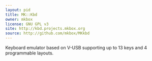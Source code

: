 ```yaml
---
layout: pid
title: MK::Kbd
owner: mkbox
license: GNU GPL v3
site: http://kbd.projects.mkbox.org
source: http://github.com/mkbox/MKkbd
---
```

Keyboard emulator based on V-USB supporting up to 13 keys and 4 programmable layouts.
